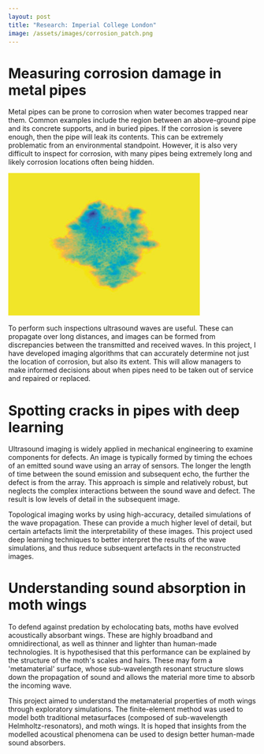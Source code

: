 ```yaml
---
layout: post
title: "Research: Imperial College London"
image: /assets/images/corrosion_patch.png
---
```


# Measuring corrosion damage in metal pipes

Metal pipes can be prone to corrosion when water becomes trapped near them. Common examples include the region between an above-ground pipe and its concrete supports, and in buried pipes. If the corrosion is severe enough, then the pipe will leak its contents. This can be extremely problematic from an environmental standpoint. However, it is also very difficult to inspect for corrosion, with many pipes being extremely long and likely corrosion locations often being hidden.

![](assets/images/corrosion_patch.png)

To perform such inspections ultrasound waves are useful. These can propagate over long distances, and images can be formed from discrepancies between the transmitted and received waves. In this project, I have developed imaging algorithms that can accurately determine not just the location of corrosion, but also its extent. This will allow managers to make informed decisions about when pipes need to be taken out of service and repaired or replaced.

# Spotting cracks in pipes with deep learning

Ultrasound imaging is widely applied in mechanical engineering to examine components for defects. An image is typically formed by timing the echoes of an emitted sound wave using an array of sensors. The longer the length of time between the sound emission and subsequent echo, the further the defect is from the array. This approach is simple and relatively robust, but neglects the complex interactions between the sound wave and defect. The result is low levels of detail in the subsequent image.

Topological imaging works by using high-accuracy, detailed simulations of the wave propagation. These can provide a much higher level of detail, but certain artefacts limit the interpretability of these images. This project used deep learning techniques to better interpret the results of the wave simulations, and thus reduce subsequent artefacts in the reconstructed images.

# Understanding sound absorption in moth wings

To defend against predation by echolocating bats, moths have evolved acoustically absorbant wings. These are highly broadband and omnidirectional, as well as thinner and lighter than human-made technologies. It is hypothesised that this performance can be explained by the structure of the moth's scales and hairs. These may form a 'metamaterial' surface, whose sub-wavelength resonant structure slows down the propagation of sound and allows the material more time to absorb the incoming wave.

This project aimed to understand the metamaterial properties of moth wings through exploratory simulations. The finite-element method was used to model both traditional metasurfaces (composed of sub-wavelength Helmholtz-resonators), and moth wings. It is hoped that insights from the modelled acoustical phenomena can be used to design better human-made sound absorbers.
